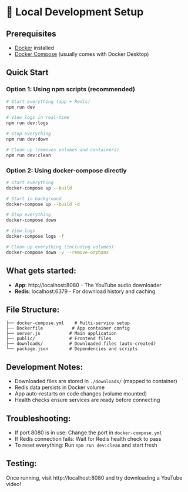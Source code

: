 # 🚀 Local Development Setup

## Prerequisites
- [Docker](https://www.docker.com/products/docker-desktop/) installed
- [Docker Compose](https://docs.docker.com/compose/install/) (usually comes with Docker Desktop)

## Quick Start

### Option 1: Using npm scripts (recommended)
```bash
# Start everything (app + Redis)
npm run dev

# View logs in real-time
npm run dev:logs

# Stop everything
npm run dev:down

# Clean up (removes volumes and containers)
npm run dev:clean
```

### Option 2: Using docker-compose directly
```bash
# Start everything
docker-compose up --build

# Start in background
docker-compose up --build -d

# Stop everything
docker-compose down

# View logs
docker-compose logs -f

# Clean up everything (including volumes)
docker-compose down -v --remove-orphans
```

## What gets started:
- **App**: http://localhost:8080 - The YouTube audio downloader
- **Redis**: localhost:6379 - For download history and caching

## File Structure:
```
├── docker-compose.yml    # Multi-service setup
├── Dockerfile           # App container config
├── server.js           # Main application
├── public/             # Frontend files
├── downloads/          # Downloaded files (auto-created)
└── package.json        # Dependencies and scripts
```

## Development Notes:
- Downloaded files are stored in `./downloads/` (mapped to container)
- Redis data persists in Docker volume
- App auto-restarts on code changes (volume mounted)
- Health checks ensure services are ready before connecting

## Troubleshooting:
- If port 8080 is in use: Change the port in `docker-compose.yml`
- If Redis connection fails: Wait for Redis health check to pass
- To reset everything: Run `npm run dev:clean` and start fresh

## Testing:
Once running, visit http://localhost:8080 and try downloading a YouTube video!